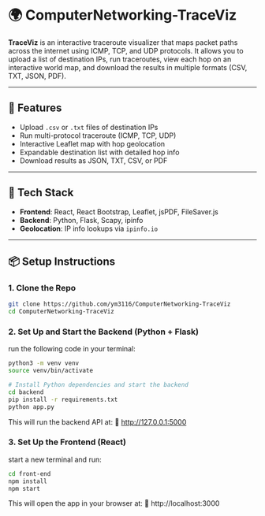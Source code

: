 # 🌍 ComputerNetworking-TraceViz

**TraceViz** is an interactive traceroute visualizer that maps packet paths across the internet using ICMP, TCP, and UDP protocols. It allows you to upload a list of destination IPs, run traceroutes, view each hop on an interactive world map, and download the results in multiple formats (CSV, TXT, JSON, PDF).

---

## 🚀 Features

- Upload `.csv` or `.txt` files of destination IPs
- Run multi-protocol traceroute (ICMP, TCP, UDP)
- Interactive Leaflet map with hop geolocation
- Expandable destination list with detailed hop info
- Download results as JSON, TXT, CSV, or PDF

---

## 🧩 Tech Stack

- **Frontend**: React, React Bootstrap, Leaflet, jsPDF, FileSaver.js
- **Backend**: Python, Flask, Scapy, ipinfo
- **Geolocation**: IP info lookups via `ipinfo.io`

---

## 📦 Setup Instructions

### 1. Clone the Repo

```bash
git clone https://github.com/ym3116/ComputerNetworking-TraceViz
cd ComputerNetworking-TraceViz
```

### 2. Set Up and Start the Backend (Python + Flask)

run the following code in your terminal:
```bash
python3 -m venv venv
source venv/bin/activate

# Install Python dependencies and start the backend
cd backend
pip install -r requirements.txt
python app.py
```
This will run the backend API at:
📍 http://127.0.0.1:5000

### 3. Set Up the Frontend (React)

start a new terminal and run:
```bash
cd front-end
npm install
npm start
```
This will open the app in your browser at:
📍 http://localhost:3000




